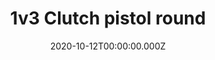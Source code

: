 ---
title: "1v3 Clutch pistol round"
record_id: 34521335/vpngDsvwC?autoplay=0&muted=0&loop=0
type: medal
date: 2020-10-12T00:00:00.000Z
collection: clips
---